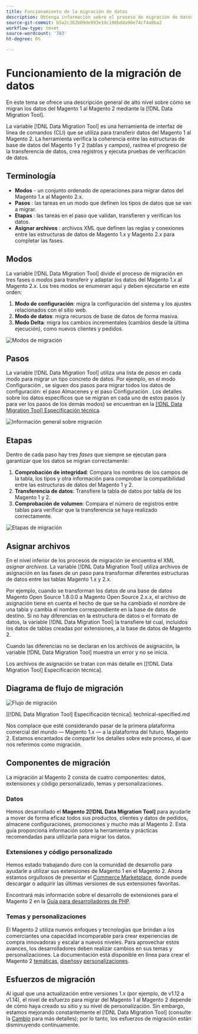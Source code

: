 ```yaml
---
title: Funcionamiento de la migración de datos
description: Obtenga información sobre el proceso de migración de datos entre el Magento 1 y el Magento 2, incluida la terminología, los diagramas de flujo de trabajo y los pasos.
source-git-commit: b5a2c362b09de993e1dc196bdda90e74cf4a8ba2
workflow-type: tm+mt
source-wordcount: '783'
ht-degree: 0%

---
```



# Funcionamiento de la migración de datos

En este tema se ofrece una descripción general de alto nivel sobre cómo se migran los datos del Magento 1 al Magento 2 mediante la [!DNL Data Migration Tool].

La variable [!DNL Data Migration Tool] es una herramienta de interfaz de línea de comandos (CLI) que se utiliza para transferir datos del Magento 1 al Magento 2. La herramienta verifica la coherencia entre las estructuras de base de datos del Magento 1 y 2 (tablas y campos), rastrea el progreso de la transferencia de datos, crea registros y ejecuta pruebas de verificación de datos.

## Terminología

* **Modos** - un conjunto ordenado de operaciones para migrar datos del Magento 1.x al Magento 2.x.
* **Pasos** : las tareas en un modo que definen los tipos de datos que se van a migrar.
* **Etapas** : las tareas en el paso que validan, transfieren y verifican los datos.
* **Asignar archivos** : archivos XML que definen las reglas y conexiones entre las estructuras de datos de Magento 1.x y Magento 2.x para completar las fases.

## Modos

La variable [!DNL Data Migration Tool] divide el proceso de migración en tres fases o *modos* para transferir y adaptar los datos del Magento 1.x al Magento 2.x. Los tres modos se enumeran aquí y deben ejecutarse en este orden:

1. **Modo de configuración**: migra la configuración del sistema y los ajustes relacionados con el sitio web.
1. **Modo de datos**: migra recursos de base de datos de forma masiva.
1. **Modo Delta**: migra los cambios incrementales (cambios desde la última ejecución), como nuevos clientes y pedidos.

![Modos de migración](../../assets/data-migration/MigrationModes2.png)

## Pasos

La variable [!DNL Data Migration Tool] utiliza una lista de *pasos* en cada modo para migrar un tipo concreto de datos. Por ejemplo, en el modo Configuración , se siguen dos pasos para migrar todos los datos de configuración: el paso Almacenes y el paso Configuración . Los detalles sobre los datos específicos que se migran en cada uno de estos pasos (y para ver los pasos de los demás modos) se encuentran en la [[!DNL Data Migration Tool] Especificación técnica](technical-specification.md).

![Información general sobre migración](../../assets/data-migration/MigrationOverview2.png)

## Etapas

Dentro de cada paso hay tres *fases* que siempre se ejecutan para garantizar que los datos se migran correctamente:

1. **Comprobación de integridad**: Compara los nombres de los campos de la tabla, los tipos y otra información para comprobar la compatibilidad entre las estructuras de datos del Magento 1 y 2.
1. **Transferencia de datos**: Transfiere la tabla de datos por tabla de los Magento 1 y 2.
1. **Comprobación de volumen**: Compara el número de registros entre tablas para verificar que la transferencia se haya realizado correctamente.

![Etapas de migración](../../assets/data-migration/MigrationSteps2.png)

## Asignar archivos

En el nivel inferior de los procesos de migración se encuentra el XML *asignar archivos*. La variable [!DNL Data Migration Tool] utiliza archivos de asignación en las fases de un paso para transformar diferentes estructuras de datos entre las tablas Magento 1.x y 2.x.

Por ejemplo, cuando se transforman los datos de una base de datos Magento Open Source 1.8.0.0 a Magento Open Source 2.x.x, el archivo de asignación tiene en cuenta el hecho de que se ha cambiado el nombre de una tabla y cambia el nombre correspondiente en la base de datos de destino. Si no hay diferencias en la estructura de datos o el formato de datos, la variable [!DNL Data Migration Tool] la transfiere tal cual, incluidos los datos de tablas creadas por extensiones, a la base de datos de Magento 2.

Cuando las diferencias no se declaran en los archivos de asignación, la variable [!DNL Data Migration Tool] muestra un error y no se inicia.

Los archivos de asignación se tratan con más detalle en [[!DNL Data Migration Tool] Especificación técnica].

## Diagrama de flujo de migración

![Flujo de migración](../../assets/data-migration/migration_flow.png)

<!-- Link definitions -->
[[!DNL Data Migration Tool] Especificación técnica]: technical-specified.md

[Migration Modes]: ../../assets/data-migration/MigrationModes2.png

[Migration Overview]: ../../assets/data-migration/MigrationOverview2.png

[Migration Steps]: ../../assets/data-migration/MigrationSteps2.png

Nos complace que esté considerando pasar de la primera plataforma comercial del mundo — Magento 1.x — a la plataforma del futuro, Magento 2. Estamos encantados de compartir los detalles sobre este proceso, al que nos referimos como migración.

## Componentes de migración

La migración al Magento 2 consta de cuatro componentes: datos, extensiones y código personalizado, temas y personalizaciones.

### Datos

Hemos desarrollado el **Magento 2[!DNL Data Migration Tool]** para ayudarle a mover de forma eficaz todos sus productos, clientes y datos de pedidos, almacene configuraciones, promociones y mucho más al Magento 2. Esta guía proporciona información sobre la herramienta y prácticas recomendadas para utilizarla para migrar los datos.

### Extensiones y código personalizado

Hemos estado trabajando duro con la comunidad de desarrollo para ayudarle a utilizar sus extensiones de Magento 1 en el Magento 2. Ahora estamos orgullosos de presentar el [Commerce Marketplace](https://marketplace.magento.com/), donde puede descargar o adquirir las últimas versiones de sus extensiones favoritas.

Encontrará más información sobre el desarrollo de extensiones para el Magento 2 en la [Guía para desarrolladores de PHP](https://developer.adobe.com/commerce/php/development/).

### Temas y personalizaciones

El Magento 2 utiliza nuevos enfoques y tecnologías que brindan a los comerciantes una capacidad incomparable para crear experiencias de compra innovadoras y escalar a nuevos niveles. Para aprovechar estos avances, los desarrolladores deben realizar cambios en sus temas y personalizaciones. La documentación está disponible en línea para crear el Magento 2 [temáticas](https://developer.adobe.com/commerce/frontend-core/guide/themes/), [diseños](https://developer.adobe.com/commerce/frontend-core/guide/layouts/)y [personalizaciones](https://developer.adobe.com/commerce/frontend-core/guide/layouts/xml-manage/).

## Esfuerzos de migración

Al igual que una actualización entre versiones 1.x (por ejemplo, de v1.12 a v1.14), el nivel de esfuerzo para migrar del Magento 1 al Magento 2 depende de cómo haya creado su sitio y su nivel de personalización.
Sin embargo, estamos mejorando constantemente el [!DNL Data Migration Tool] (consulte la [Cambio](https://github.com/magento/data-migration-tool/blob/2.3/CHANGELOG.md) para más detalles); por lo tanto, los esfuerzos de migración están disminuyendo continuamente.
